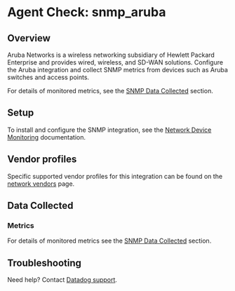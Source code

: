 # Agent Check: snmp_aruba

## Overview

Aruba Networks is a wireless networking subsidiary of Hewlett Packard Enterprise and provides wired, wireless, and SD-WAN solutions. Configure the Aruba integration and collect SNMP metrics from devices such as Aruba switches and access points.

For details of monitored metrics, see the [SNMP Data Collected][1] section.

## Setup

To install and configure the SNMP integration, see the [Network Device Monitoring][2] documentation.

## Vendor profiles

Specific supported vendor profiles for this integration can be found on the [network vendors][6] page.

## Data Collected

### Metrics

For details of monitored metrics see the [SNMP Data Collected][1] section.

## Troubleshooting

Need help? Contact [Datadog support][4].

[1]: https://docs.datadoghq.com/network_performance_monitoring/devices/data
[2]: https://docs.datadoghq.com/network_performance_monitoring/devices/setup
[3]: https://github.com/DataDog/integrations-core/blob/master/snmp_aruba/assets/service_checks.json
[4]: https://docs.datadoghq.com/help/
[5]: https://www.datadoghq.com/blog/monitor-snmp-with-datadog/
[6]: https://docs.datadoghq.com/network_monitoring/devices/#vendor-profiles

